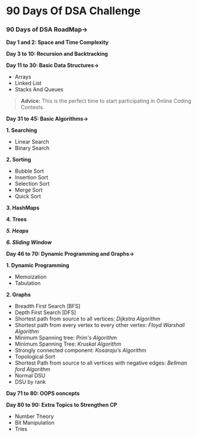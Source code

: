 # 90 Days Of DSA Challenge
### 90 Days of DSA RoadMap->
**Day 1 and 2: Space and Time Complexity**  

**Day 3 to 10: Recursion and Backtracking**  

**Day 11 to 30: Basic Data Structures->**
<ul>  
  <li>Arrays</li>
  <li>Linked List</li>
  <li>Stacks And Queues</li>
</ul>   

> **Advice:** This is the perfect time to start participating in Online Coding Contests. <br>

**Day 31 to 45: Basic Algorithms->**   

**1. Searching**
<ul>
  <li>Linear Search</li>
  <li>Binary Search</li>
  </ul>
  
**2. Sorting**
<ul>
  <li>Bubble Sort</li>
  <li>Insertion Sort</li>
  <li>Selection Sort</li>
  <li>Merge Sort</li>
  <li>Quick Sort</li>
</ul>

**3. HashMaps**

**4. Trees**

***5. Heaps***

***6. Sliding Window***  
  
**Day 46 to 70: Dynamic Programming and Graphs->**   

**1. Dynamic Programming**
<ul>
  <li>Memoization</li>
  <li>Tabulation</li>
  </ul>
  
**2. Graphs**
<ul>
  <li>Breadth First Search [BFS]</li>  
  <li>Depth First Search [DFS]</li> 
  <li>Shortest path from source to all vertices: <i>Dijkstra Algorithm</i></li> 
  <li>Shortest path from every vertex to every other vertex: <i>Floyd Warshall Algorithm</i></li> 
  <li>Minimum Spanning tree: <i>Prim's Algorithm</i></li>
  <li>Minimum Spanning Tree: <i>Kruskal Algorithm</i></li>  
  <li>Strongly connected component: <i>Kosaraju’s Algorithm</i> </li>
  <li>Topological Sort</li>  
  <li>Shortest Path from source to all vertices with negative edges: <i>Bellman ford Algorithm</i></li>   
  <li>Normal DSU</li>   
  <li>DSU by rank</li>
</ul>

**Day 71 to 80: OOPS ooncepts**   

**Day 80 to 90: Extra Topics to Strengthen CP**  
<ul>  
  <li>Number Theory</li>
  <li>Bit Manipulation<//li>
  <li>Tries</li>
</ul>   
